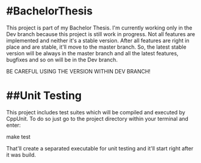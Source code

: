 #BachelorThesis
==============
This project is part of my Bachelor Thesis. 
I'm currently working only in the Dev branch because this project is still work in progress.
Not all features are implemented and neither it's a stable version. After all features are right in place
and are stable, it'll move to the master branch. So, the latest stable version will be always in the master
branch and all the latest features, bugfixes and so on will be in the Dev branch. 

BE CAREFUL USING THE VERSION WITHIN DEV BRANCH!

##Unit Testing
===============
This project includes test suites which will be compiled and executed by CppUnit. To do so just go to the
project directory within your terminal and enter:

make test

That'll create a separated executable for unit testing and it'll start right after it was build.